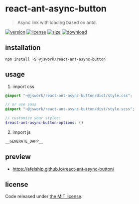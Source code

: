 # react-ant-async-button
> Async link with loading based on antd.

[![version][version-image]][version-url]
[![license][license-image]][license-url]
[![size][size-image]][size-url]
[![download][download-image]][download-url]

## installation
```shell
npm install -S @jswork/react-ant-async-button
```

## usage
1. import css
  ```scss
  @import "~@jswork/react-ant-async-button/dist/style.css";

  // or use sass
  @import "~@jswork/react-ant-async-button/dist/style.scss";

  // customize your styles:
  $react-ant-async-button-options: ()
  ```
2. import js
  ```js
__GENERATE_DAPP__
  ```

## preview
- https://afeiship.github.io/react-ant-async-button/

## license
Code released under [the MIT license](https://github.com/afeiship/react-ant-async-button/blob/master/LICENSE.txt).

[version-image]: https://img.shields.io/npm/v/@jswork/react-ant-async-button
[version-url]: https://npmjs.org/package/@jswork/react-ant-async-button

[license-image]: https://img.shields.io/npm/l/@jswork/react-ant-async-button
[license-url]: https://github.com/afeiship/react-ant-async-button/blob/master/LICENSE.txt

[size-image]: https://img.shields.io/bundlephobia/minzip/@jswork/react-ant-async-button
[size-url]: https://github.com/afeiship/react-ant-async-button/blob/master/dist/react-ant-async-button.min.js

[download-image]: https://img.shields.io/npm/dm/@jswork/react-ant-async-button
[download-url]: https://www.npmjs.com/package/@jswork/react-ant-async-button
